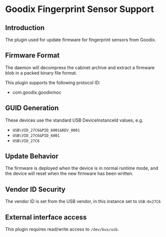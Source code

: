 Goodix Fingerprint Sensor Support
=================================

Introduction
------------

The plugin used for update firmware for fingerprint sensors from Goodix.

Firmware Format
---------------

The daemon will decompress the cabinet archive and extract a firmware blob in
a packed binary file format.

This plugin supports the following protocol ID:

 * com.goodix.goodixmoc

GUID Generation
---------------

These devices use the standard USB DeviceInstanceId values, e.g.

 * `USB\VID_27C6&PID_6001&REV_0001`
 * `USB\VID_27C6&PID_6001`
 * `USB\VID_27C6`

Update Behavior
---------------

The firmware is deployed when the device is in normal runtime mode, and the
device will reset when the new firmware has been written.

Vendor ID Security
------------------

The vendor ID is set from the USB vendor, in this instance set to `USB:0x27C6`

External interface access
-------------------------
This plugin requires read/write access to `/dev/bus/usb`.
